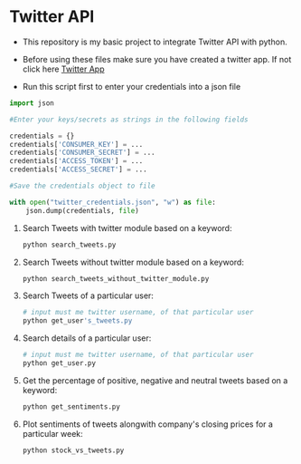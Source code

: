 # Twitter API

- This repository is my basic project to integrate Twitter API with python.

- Before using these files make sure you have created a twitter app. If not click here [Twitter App](https://apps.twitter.com/ "Twitter App")

- Run this script first to enter your credentials into a json file

```python
import json

#Enter your keys/secrets as strings in the following fields

credentials = {}  
credentials['CONSUMER_KEY'] = ...  
credentials['CONSUMER_SECRET'] = ...  
credentials['ACCESS_TOKEN'] = ...  
credentials['ACCESS_SECRET'] = ...

#Save the credentials object to file

with open("twitter_credentials.json", "w") as file:  
    json.dump(credentials, file)
```

1) Search Tweets with twitter module based on a keyword:

	```python
	python search_tweets.py
	```

2) Search Tweets without twitter module based on a keyword:
	
	```python
	python search_tweets_without_twitter_module.py
	```

3) Search Tweets of a particular user:
	
	```python
	# input must me twitter username, of that particular user
	python get_user's_tweets.py
	```

4) Search details of a particular user:
	
	```python
	# input must me twitter username, of that particular user
	python get_user.py
	```

5) Get the percentage of positive, negative and neutral tweets based on a keyword:
	
	```python
	python get_sentiments.py
	```

6) Plot sentiments of tweets alongwith company's closing prices for a particular week:
	
	```python
	python stock_vs_tweets.py
	```